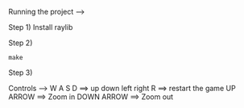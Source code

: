 Running the project -->

Step 1) Install raylib 

Step 2)

```
make 
```

Step 3)

Controls --> 
W A S D ==> up down left right
R ==> restart the game
UP ARROW ==> Zoom in 
DOWN ARROW ==> Zoom out
 
